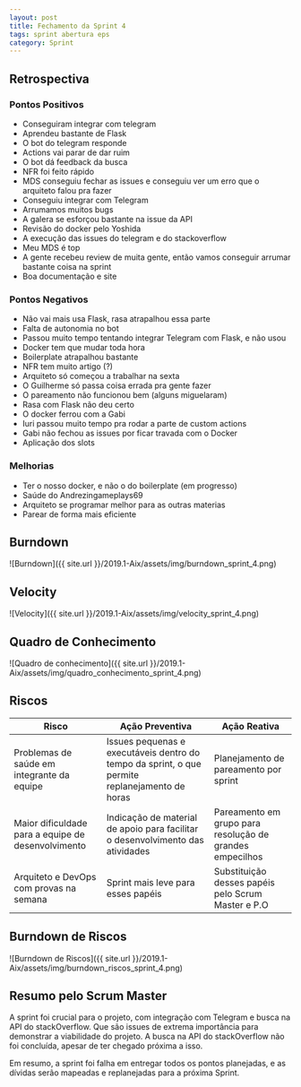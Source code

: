 ```yaml
---
layout: post
title: Fechamento da Sprint 4
tags: sprint abertura eps
category: Sprint
---
```


## Retrospectiva

### Pontos Positivos

- Conseguiram integrar com telegram
- Aprendeu bastante de Flask
- O bot do telegram responde
- Actions vai parar de dar ruim
- O bot dá feedback da busca
- NFR foi feito rápido
- MDS conseguiu fechar as issues e conseguiu ver um erro que o arquiteto falou pra fazer
- Conseguiu integrar com Telegram
- Arrumamos muitos bugs
- A galera se esforçou bastante na issue da API
- Revisão do docker pelo Yoshida
- A execução das issues do telegram e do stackoverflow
- Meu MDS é top
- A gente recebeu review de muita gente, então vamos conseguir arrumar bastante coisa na sprint
- Boa documentação e site


### Pontos Negativos

- Não vai mais usa Flask, rasa atrapalhou essa parte
- Falta de autonomia no bot
- Passou muito tempo tentando integrar Telegram com Flask, e não usou
- Docker tem que mudar toda hora
- Boilerplate atrapalhou bastante
- NFR tem muito artigo (?)
- Arquiteto só começou a trabalhar na sexta
- O Guilherme só passa coisa errada pra gente fazer
- O pareamento não funcionou bem (alguns miguelaram)
- Rasa com Flask não deu certo
- O docker ferrou com a Gabi
- Iuri passou muito tempo pra rodar a parte de custom actions
- Gabi não fechou as issues por ficar travada com o Docker
- Aplicação dos slots


### Melhorias

- Ter o nosso docker, e não o do boilerplate (em progresso)
- Saúde do Andrezingameplays69
- Arquiteto se programar melhor para as outras materias
- Parear de forma mais eficiente


## Burndown

![Burndown]({{ site.url }}/2019.1-Aix/assets/img/burndown_sprint_4.png)

## Velocity

![Velocity]({{ site.url }}/2019.1-Aix/assets/img/velocity_sprint_4.png)

## Quadro de Conhecimento

![Quadro de conhecimento]({{ site.url }}/2019.1-Aix/assets/img/quadro_conhecimento_sprint_4.png)

## Riscos

| Risco  | Ação Preventiva  | Ação Reativa  |
|---|---|---|
| Problemas de saúde em integrante da equipe |Issues pequenas e executáveis dentro do tempo da sprint, o que permite replanejamento de horas |Planejamento de pareamento por sprint |
| Maior dificuldade para a equipe de desenvolvimento |Indicação de material de apoio para facilitar o desenvolvimento das atividades |Pareamento em grupo para resolução de grandes empecilhos |
| Arquiteto e DevOps com provas na semana |Sprint mais leve para esses papéis |Substituição desses papéis pelo Scrum Master e P.O |

## Burndown de Riscos

![Burndown de Riscos]({{ site.url }}/2019.1-Aix/assets/img/burndown_riscos_sprint_4.png)

## Resumo pelo Scrum Master

A sprint foi crucial para o projeto, com integração com Telegram e busca na API do stackOverflow. Que são issues de extrema importância para demonstrar a viabilidade do projeto. A busca na API do stackOverflow não foi concluída, apesar de ter chegado próxima a isso.

Em resumo, a sprint foi falha em entregar todos os pontos planejadas, e as dívidas serão mapeadas e replanejadas para a próxima Sprint.